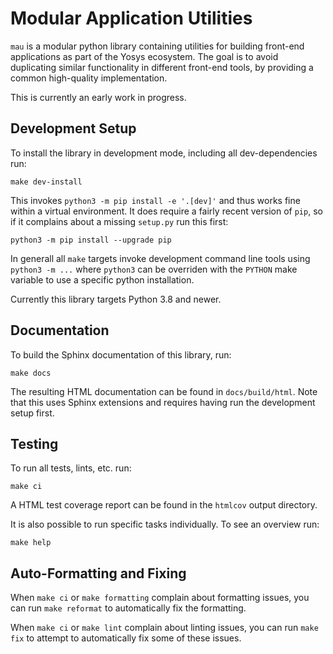 # Modular Application Utilities

<!-- start include -->

`mau` is a modular python library containing utilities for building
front-end applications as part of the Yosys ecosystem. The goal is to avoid
duplicating similar functionality in different front-end tools, by providing a
common high-quality implementation.

This is currently an early work in progress.

<!-- break -->

## Development Setup

To install the library in development mode, including all dev-dependencies run:

    make dev-install

This invokes `python3 -m pip install -e '.[dev]'` and thus works fine within a
virtual environment. It does require a fairly recent version of `pip`, so if it
complains about a missing `setup.py` run this first:

    python3 -m pip install --upgrade pip

In generall all `make` targets invoke development command line tools using
`python3 -m ...` where `python3` can be overriden with the `PYTHON` make
variable to use a specific python installation.

Currently this library targets Python 3.8 and newer.

## Documentation

To build the Sphinx documentation of this library, run:

    make docs

The resulting HTML documentation can be found in `docs/build/html`. Note that
this uses Sphinx extensions and requires having run the development setup
first.

## Testing

To run all tests, lints, etc. run:

    make ci

A HTML test coverage report can be found in the `htmlcov` output directory.

It is also possible to run specific tasks individually. To see an overview run:

    make help

## Auto-Formatting and Fixing

When `make ci` or `make formatting` complain about formatting issues, you can
run `make reformat` to automatically fix the formatting.

When `make ci` or `make lint` complain about linting issues, you can run `make
fix` to attempt to automatically fix some of these issues.
